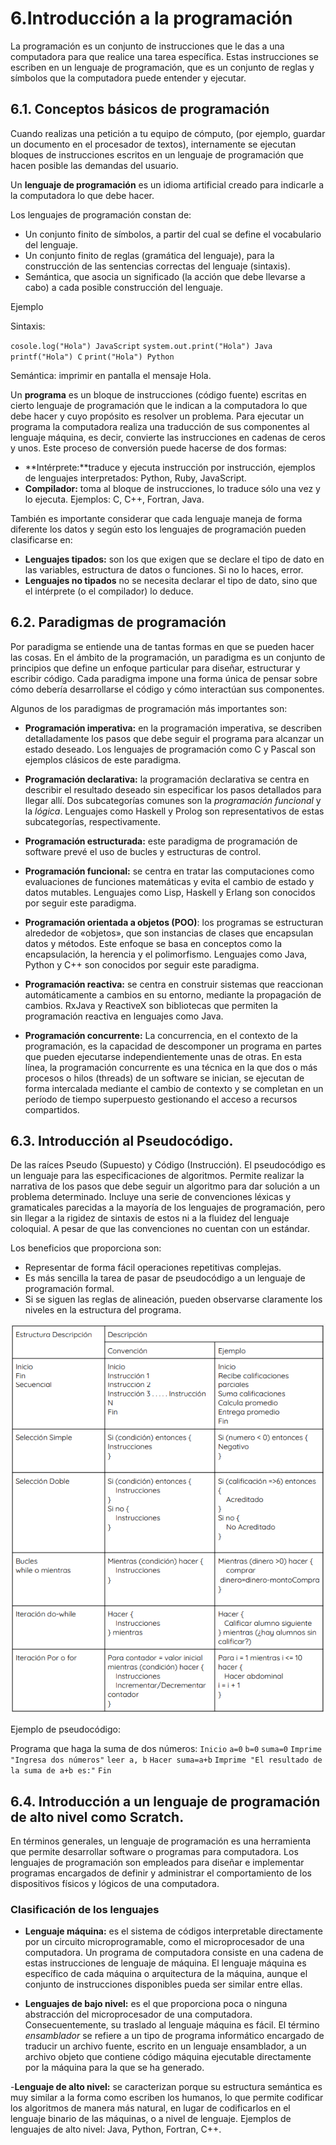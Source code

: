 # 6.Introducción a la programación

La programación es un conjunto de instrucciones que le das a una computadora para que realice una tarea específica. Estas instrucciones se escriben en un lenguaje de programación, que es un conjunto de reglas y símbolos que la computadora puede entender y ejecutar.

## 6.1. Conceptos básicos de programación

Cuando realizas una petición a tu equipo de cómputo, (por ejemplo, guardar un documento en el procesador de textos), internamente se ejecutan bloques de instrucciones escritos en un lenguaje de programación que hacen posible las demandas del usuario.

Un **lenguaje de programación** es un idioma artificial creado para indicarle a la computadora lo que debe hacer.

Los lenguajes de programación constan de:

- Un conjunto finito de símbolos, a partir del cual se define el vocabulario del lenguaje.
- Un conjunto finito de reglas (gramática del lenguaje), para la construcción de las sentencias correctas del lenguaje (sintaxis).
- Semántica, que asocia un significado (la acción que debe llevarse a cabo) a cada posible construcción del lenguaje.

Ejemplo

Sintaxis:

`cosole.log("Hola") JavaScript`
`system.out.print("Hola") Java`
`printf("Hola") C`
`print("Hola") Python`

Semántica: imprimir en pantalla el mensaje Hola. 

Un **programa** es un bloque de instrucciones (código fuente) escritas en cierto lenguaje de programación que le indican a la computadora lo que debe hacer y cuyo propósito es resolver un problema.
Para ejecutar un programa la computadora realiza una traducción de sus componentes al lenguaje máquina, es decir, convierte las instrucciones en cadenas de ceros y unos.
Este proceso de conversión puede hacerse de dos formas:
- **Intérprete:**traduce y ejecuta instrucción por instrucción, ejemplos de lenguajes interpretados: Python, Ruby, JavaScript.
- **Compilador:** toma al bloque de instrucciones, lo traduce sólo una vez y lo ejecuta. Ejemplos: C, ́C++, Fortran, Java.

También es importante considerar que cada lenguaje maneja de forma diferente los datos y según esto los lenguajes de programación pueden clasificarse en:

- **Lenguajes tipados:** son los que exigen que se declare el tipo de dato en las
variables, estructura de datos o funciones. Si no lo haces, error.
- **Lenguajes no tipados** no se necesita declarar el tipo de dato, sino que el intérprete (o el compilador) lo deduce.

## 6.2. Paradigmas de programación

Por paradigma se entiende una de tantas formas en que se pueden hacer las cosas. En el ámbito de la programación, un paradigma es un conjunto de principios que define un enfoque particular para diseñar, estructurar y escribir código. Cada paradigma impone una forma única de pensar sobre cómo debería desarrollarse el código y cómo interactúan sus componentes.

Algunos de los paradigmas de programación más importantes son:
- **Programación imperativa:** en la programación imperativa, se describen detalladamente los pasos que debe seguir el programa para alcanzar un estado deseado. Los lenguajes de programación como C y Pascal son ejemplos clásicos de este paradigma.

- **Programación declarativa:** la programación declarativa se centra en describir el resultado deseado sin especificar los pasos detallados para llegar allí. Dos subcategorías comunes son la
*programación funcional* y la *lógica*. Lenguajes como Haskell y Prolog son representativos de estas subcategorías, respectivamente.

- **Programación estructurada:** este paradigma de programación de software prevé el uso de bucles y estructuras de control.

- **Programación funcional:** se centra en tratar las computaciones como evaluaciones de funciones matemáticas y evita el cambio de estado y datos mutables. Lenguajes como Lisp, Haskell y Erlang son conocidos por seguir este paradigma.

- **Programación orientada a objetos (POO)**: los programas se estructuran alrededor de «objetos», que son instancias de clases que encapsulan datos y métodos. Este enfoque se basa en conceptos como la encapsulación, la herencia y el polimorfismo. Lenguajes como Java, Python y C++ son conocidos por seguir este paradigma.

- **Programación reactiva:** se centra en construir sistemas que reaccionan automáticamente a cambios en su entorno, mediante la propagación de cambios. RxJava y ReactiveX son bibliotecas que permiten la programación reactiva en lenguajes como Java.

- **Programación concurrente:** La concurrencia, en el contexto de la programación, es la capacidad de descomponer un programa en partes que pueden ejecutarse independientemente unas de otras. En esta línea, la programación concurrente es una técnica en la que dos o más procesos o hilos (threads) de un software se inician, se ejecutan de forma intercalada mediante el cambio de contexto y se completan en un período de tiempo superpuesto gestionando el acceso a recursos compartidos.

## 6.3. Introducción al Pseudocódigo.
De las raíces Pseudo (Supuesto) y Código (Instrucción). El pseudocódigo es un lenguaje para las especificaciones de algoritmos. Permite realizar la narrativa de los pasos que debe seguir un algoritmo para dar solución a un problema determinado. Incluye una serie de convenciones léxicas y gramaticales parecidas a la mayoría de los lenguajes de programación, pero sin llegar a la rigidez de sintaxis de estos ni a la fluidez del lenguaje coloquial. A pesar de que las convenciones no cuentan con un estándar.

Los beneficios que proporciona son:
- Representar de forma fácil operaciones repetitivas complejas.
- Es más sencilla la tarea de pasar de pseudocódigo a un lenguaje de programación
formal.
- Si se siguen las reglas de alineación, pueden observarse claramente los niveles en la estructura del programa.

![PlanEstudiosEDC](https://github.com/angelumoca21/EDCPensamientoComputacional/blob/main/imagenes/pseudocodigo.png)

Ejemplo de pseudocódigo:

Programa que haga la suma de dos números:
`Inicio`
    `a=0`
    `b=0`
    `suma=0`
    `Imprime "Ingresa dos números"`
    `leer a, b`
    `Hacer suma=a+b`
    `Imprime "El resultado de la suma de a+b es:"`
`Fin`

## 6.4. Introducción a un lenguaje de programación de alto nivel como Scratch.

En términos generales, un lenguaje de programación es una herramienta que permite desarrollar software o programas para computadora. Los lenguajes de programación son empleados para diseñar e implementar programas encargados de definir y administrar el comportamiento de los dispositivos físicos y lógicos de una computadora.

### Clasificación de los lenguajes
- **Lenguaje máquina:** es el sistema de códigos interpretable directamente por un circuito microprogramable, como el microprocesador de una computadora. Un programa de computadora consiste en una cadena de estas instrucciones de lenguaje de máquina. El lenguaje máquina es específico de cada máquina o arquitectura de la máquina, aunque el conjunto de instrucciones disponibles pueda ser similar entre ellas.

- **Lenguajes de bajo nivel:** es el que proporciona poca o ninguna abstracción del microprocesador de una computadora. Consecuentemente, su traslado al lenguaje máquina es fácil. El término *ensamblador* se refiere a un tipo de programa informático encargado de traducir un archivo fuente, escrito en un lenguaje ensamblador, a un archivo objeto que contiene código máquina ejecutable directamente por la máquina para la que se ha generado.

-**Lenguaje de alto nivel:** se caracterizan porque su estructura semántica es muy similar a la forma como escriben los humanos, lo que permite codificar los algoritmos de manera más natural, en lugar de codificarlos en el lenguaje binario de las máquinas, o a nivel de lenguaje. Ejemplos de lenguajes de alto nivel: Java, Python, Fortran, C++.